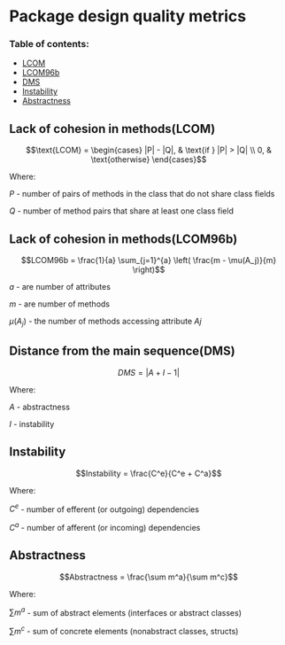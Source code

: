# Package design quality metrics

### Table of contents:

* [LCOM](#lack-of-cohesion-in-methodslcom)
* [ LCOM96b ](#lack-of-cohesion-in-methodslcom96b)
* [ DMS ](#distance-from-the-main-sequencedms)
* [ Instability ](#instability)
* [ Abstractness ](#abstractness)

## Lack of cohesion in methods(LCOM)

$$\text{LCOM} = 
\begin{cases} 
|P| - |Q|, & \text{if } |P| > |Q| \\
0, & \text{otherwise} 
\end{cases}$$

Where:

$P$ - number of pairs of methods in the class that do not share class fields

$Q$ - number of method pairs that share at least one class field

## Lack of cohesion in methods(LCOM96b)

$$LCOM96b = \frac{1}{a} \sum_{j=1}^{a} \left( \frac{m - \mu(A_j)}{m} \right)$$

$a$ - are number of attributes 

$m$ - are number of methods 

$\mu(A_j)$ - the number of methods accessing attribute $Aj$

## Distance from the main sequence(DMS)

$$ DMS = |A + I - 1| $$

Where:

$A$ - abstractness

$I$ - instability

## Instability

$$Instability = \frac{C^e}{C^e + C^a}$$

Where:

$C^e$ - number of efferent (or outgoing) dependencies

$C^a$ - number of afferent (or incoming) dependencies

## Abstractness

$$Abstractness = \frac{\sum m^a}{\sum m^c}$$

Where:

${\sum m^a}$ - sum of abstract elements (interfaces or abstract classes)

${\sum m^c}$ - sum of concrete elements (nonabstract classes, structs)

